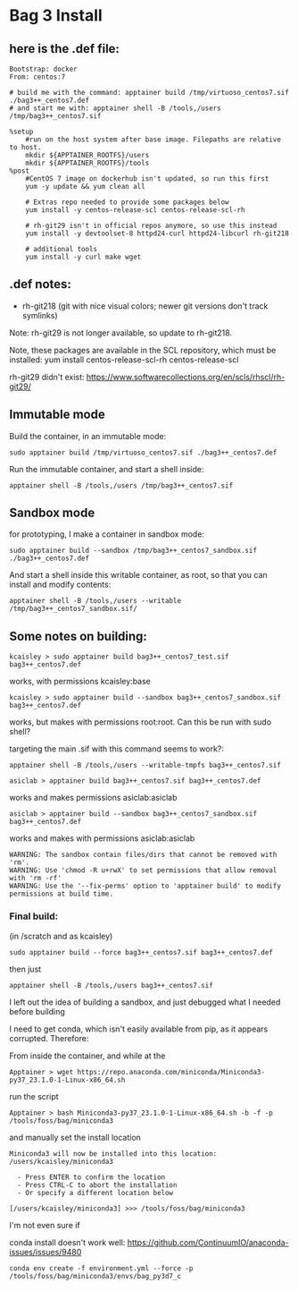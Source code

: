 # Bag 3 Install

## here is the .def file:

```
Bootstrap: docker
From: centos:7

# build me with the command: apptainer build /tmp/virtuoso_centos7.sif ./bag3++_centos7.def
# and start me with: apptainer shell -B /tools,/users /tmp/bag3++_centos7.sif

%setup
    #run on the host system after base image. Filepaths are relative to host.
    mkdir ${APPTAINER_ROOTFS}/users
    mkdir ${APPTAINER_ROOTFS}/tools
%post
    #CentOS 7 image on dockerhub isn't updated, so run this first
    yum -y update && yum clean all
    
    # Extras repo needed to provide some packages below
    yum install -y centos-release-scl centos-release-scl-rh
    
    # rh-git29 isn't in official repos anymore, so use this instead
    yum install -y devtoolset-8 httpd24-curl httpd24-libcurl rh-git218
    
    # additional tools
    yum install -y curl make wget
```



## .def notes:

* rh-git218 (git with nice visual colors; newer git versions don't track symlinks)

Note: rh-git29 is not longer available, so update to rh-git218.

Note, these packages are available in the SCL repository, which must be installed: yum install centos-release-scl-rh centos-release-scl

rh-git29 didn't exist: https://www.softwarecollections.org/en/scls/rhscl/rh-git29/



## Immutable mode

Build the container, in an immutable mode:

```
sudo apptainer build /tmp/virtuoso_centos7.sif ./bag3++_centos7.def
```

Run the immutable container, and start a shell inside:

```
apptainer shell -B /tools,/users /tmp/bag3++_centos7.sif
```

## Sandbox mode

for prototyping, I make a container in sandbox mode:

```
sudo apptainer build --sandbox /tmp/bag3++_centos7_sandbox.sif ./bag3++_centos7.def
```

And start a shell inside this writable container, as root, so that you can install and modify contents:

```
apptainer shell -B /tools,/users --writable /tmp/bag3++_centos7_sandbox.sif/
```



## Some notes on building:

```
kcaisley > sudo apptainer build bag3++_centos7_test.sif bag3++_centos7.def
```

works, with permissions kcaisley:base

```
kcaisley > sudo apptainer build --sandbox bag3++_centos7_sandbox.sif bag3++_centos7.def
```

works, but makes with permissions root:root. Can this be run with sudo shell?



targeting the main .sif with this command seems to work?:

```
apptainer shell -B /tools,/users --writable-tmpfs bag3++_centos7.sif
```





```
asiclab > apptainer build bag3++_centos7.sif bag3++_centos7.def
```

works and makes permissions asiclab:asiclab

```
asiclab > apptainer build --sandbox bag3++_centos7_sandbox.sif bag3++_centos7.def
```

works and makes with permissions asiclab:asiclab



```
WARNING: The sandbox contain files/dirs that cannot be removed with 'rm'.
WARNING: Use 'chmod -R u+rwX' to set permissions that allow removal with 'rm -rf'
WARNING: Use the '--fix-perms' option to 'apptainer build' to modify permissions at build time.
```



### Final build:

(in /scratch and as kcaisley)

```
sudo apptainer build --force bag3++_centos7.sif bag3++_centos7.def
```

then just

```
apptainer shell -B /tools,/users bag3++_centos7.sif
```

I left out the idea of building a sandbox, and just debugged what I needed before building







I need to get conda, which isn't easily available from pip, as it appears corrupted. Therefore:

From inside the container, and while at the 

```
Apptainer > wget https://repo.anaconda.com/miniconda/Miniconda3-py37_23.1.0-1-Linux-x86_64.sh
```

run the script

```
Apptainer > bash Miniconda3-py37_23.1.0-1-Linux-x86_64.sh -b -f -p /tools/foss/bag/miniconda3
```

and manually set the install location

```
Miniconda3 will now be installed into this location:
/users/kcaisley/miniconda3

  - Press ENTER to confirm the location
  - Press CTRL-C to abort the installation
  - Or specify a different location below

[/users/kcaisley/miniconda3] >>> /tools/foss/bag/miniconda3
```

I'm not even sure if 



conda install doesn't work well: https://github.com/ContinuumIO/anaconda-issues/issues/9480

```
conda env create -f environment.yml --force -p /tools/foss/bag/miniconda3/envs/bag_py3d7_c
```









